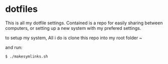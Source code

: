 # dotfiles

This is all my dotfile settings.  Contained is a repo for easily sharing between computers, or setting up a new system with my prefered settings.

to setup my system, All i do is clone this repo into my root folder ~

and run:
```bash
$ ./makesymlinks.sh
```
